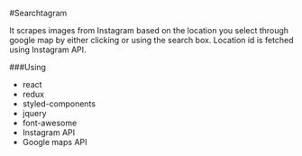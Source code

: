 #Searchtagram

It scrapes images from Instagram based on the location you select through google map by either clicking or using the search box. Location id is fetched using Instagram API.

###Using
 * react
 * redux
 * styled-components
 * jquery
 * font-awesome
 * Instagram API
 * Google maps API